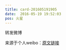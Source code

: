 ```yaml
---
title: card-201605191905
date:  2016-05-19 19:52:03
pos: 火星
---
```

转发微博

来源于个人weibo：[原文链接](https://m.weibo.cn/status/DwhrayBVF?mblogid=DwhrayBVF)